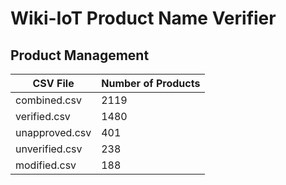 # Wiki-IoT Product Name Verifier

## Product Management

<!-- TABLE_START -->
| CSV File       | Number of Products |
| -------------- | ------------------ |
| combined.csv   | 2119               |
| verified.csv   | 1480               |
| unapproved.csv | 401                |
| unverified.csv | 238                |
| modified.csv   | 188                |
<!-- TABLE_END -->
